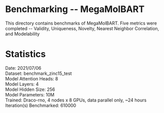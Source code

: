 # Benchmarking -- MegaMolBART

This directory contains benchmarks of MegaMolBART. Five metrics were completed -- Validity, Uniqueness, Novelty, Nearest Neighbor Correlation, and Modelability

# Statistics

Date: 2021/07/06  
Dataset: benchmark_zinc15_test  
Model Attention Heads: 8  
Model Layers: 4  
Model Hidden Size: 256  
Model Parameters: 10M  
Trained: Draco-rno, 4 nodes x 8 GPUs, data parallel only, ~24 hours  
Iteration(s) Benchmarked: 610000  

